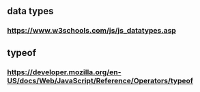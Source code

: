 
## data types 
### https://www.w3schools.com/js/js_datatypes.asp


## typeof 
### https://developer.mozilla.org/en-US/docs/Web/JavaScript/Reference/Operators/typeof
